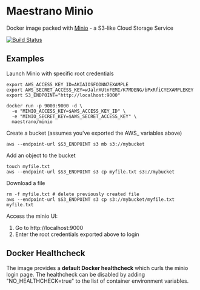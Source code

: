 # Maestrano Minio
Docker image packed with [Minio](https://minio.io/) - a S3-like Cloud Storage Service

[![Build Status](https://travis-ci.org/maestrano/docker-minio.svg?branch=master)](https://travis-ci.org/maestrano/docker-minio)

## Examples
Launch Minio with specific root credentials
```
export AWS_ACCESS_KEY_ID=AKIAIOSFODNN7EXAMPLE
export AWS_SECRET_ACCESS_KEY=wJalrXUtnFEMI/K7MDENG/bPxRfiCYEXAMPLEKEY
export S3_ENDPOINT="http://localhost:9000"

docker run -p 9000:9000 -d \
  -e "MINIO_ACCESS_KEY=$AWS_ACCESS_KEY_ID" \
  -e "MINIO_SECRET_KEY=$AWS_SECRET_ACCESS_KEY" \
  maestrano/minio
```

Create a bucket (assumes you've exported the AWS_ variables above)
```
aws --endpoint-url $S3_ENDPOINT s3 mb s3://mybucket
```

Add an object to the bucket
```
touch myfile.txt
aws --endpoint-url $S3_ENDPOINT s3 cp myfile.txt s3://mybucket
```

Download a file
```
rm -f myfile.txt # delete previously created file
aws --endpoint-url $S3_ENDPOINT s3 cp s3://mybucket/myfile.txt myfile.txt
```

Access the minio UI:
1. Go to http://localhost:9000
2. Enter the root credentials exported above to login

## Docker Healthcheck
The image provides a **default Docker healthcheck** which curls the minio login page. The healthcheck can be disabled by adding "NO_HEALTHCHECK=true" to the list of container environment variables.
